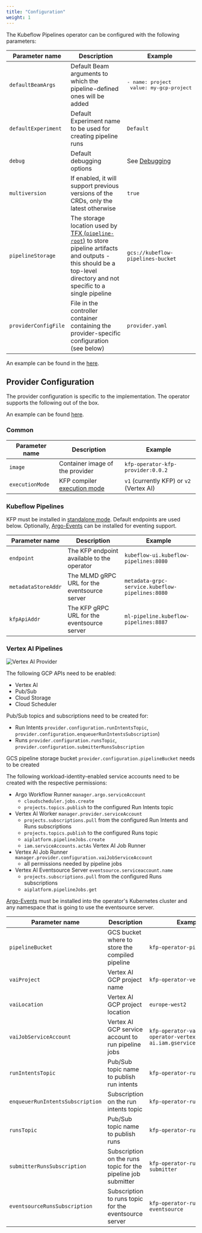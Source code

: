 ```yaml
---
title: "Configuration"
weight: 1
---
```


The Kubeflow Pipelines operator can be configured with the following parameters:

| Parameter name       | Description                                                                                                                                                                                                                        | Example                                                |
|----------------------|------------------------------------------------------------------------------------------------------------------------------------------------------------------------------------------------------------------------------------|--------------------------------------------------------|
| `defaultBeamArgs`    | Default Beam arguments to which the pipeline-defined ones will be added                                                                                                                                                            | <pre>- name: project<br/>  value: my-gcp-project</pre> |
| `defaultExperiment`  | Default Experiment name to be used for creating pipeline runs                                                                                                                                                                      | `Default`                                              |
| `debug`              | Default debugging options                                                                                                                                                                                                          | See [Debugging](../debugging)                          |
| `multiversion`       | If enabled, it will support previous versions of the CRDs, only the latest otherwise                                                                                                                                               | `true`                                                 |
| `pipelineStorage`    | The storage location used by [TFX (`pipeline-root`)](https://www.tensorflow.org/tfx/guide/build_tfx_pipeline) to store pipeline artifacts and outputs - this should be a top-level directory and not specific to a single pipeline | `gcs://kubeflow-pipelines-bucket`                      |
| `providerConfigFile` | File in the controller container containing the provider-specific configuration (see below)                                                                                                                                        | `provider.yaml`                                        |

An example can be found in the [here](https://github.com/sky-uk/kfp-operator/blob/master/config/manager/controller_manager_config.yaml).

## Provider Configuration

The provider configuration is specific to the implementation. The operator supports the following out of the box.

An example can be found [here](https://github.com/sky-uk/kfp-operator/blob/master/config/manager/provider.yaml).

### Common

| Parameter name  | Description                                                                                                                          | Example                                  |
|-----------------|--------------------------------------------------------------------------------------------------------------------------------------|------------------------------------------|
| `image`         | Container image of the provider                                                                                                      | `kfp-operator-kfp-provider:0.0.2`        |
| `executionMode` | KFP compiler [execution mode](https://kubeflow-pipelines.readthedocs.io/en/latest/source/kfp.dsl.html#kfp.dsl.PipelineExecutionMode) | `v1` (currently KFP) or `v2` (Vertex AI) |

### Kubeflow Pipelines

KFP must be installed in [standalone mode](https://www.kubeflow.org/docs/components/pipelines/installation/standalone-deployment/). Default endpoints are used below.
Optionally, [Argo-Events](https://argoproj.github.io/argo-events/installation/) can be installed for eventing support.

| Parameter name      | Description                                  | Example                                         |
|---------------------|----------------------------------------------|-------------------------------------------------|
| `endpoint`          | The KFP endpoint available to the operator   | `kubeflow-ui.kubeflow-pipelines:8080`           |
| `metadataStoreAddr` | The MLMD gRPC URL for the eventsource server | `metadata-grpc-service.kubeflow-pipelines:8080` |
| `kfpApiAddr`        | The KFP gRPC URL for the eventsource server  | `ml-pipeline.kubeflow-pipelines:8887`           |

### Vertex AI Pipelines

![Vertex AI Provider](/images/vai-provider.png)

The following GCP APIs need to be enabled:
- Vertex AI
- Pub/Sub
- Cloud Storage
- Cloud Scheduler

Pub/Sub topics and subscriptions need to be created for:
- Run Intents `provider.configuration.runIntentsTopic`, `provider.configuration.enqueuerRunIntentsSubscription`)
- Runs `provider.configuration.runsTopic`, `provider.configuration.submitterRunsSubscription`

GCS pipeline storage bucket `provider.configuration.pipelineBucket` needs to be created

The following workload-identity-enabled service accounts need to be created with the respective permissions:
- Argo Workflow Runner `manager.argo.serviceAccount`
  - `cloudscheduler.jobs.create`
  - `projects.topics.publish` to the configured Run Intents topic
- Vertex AI Worker `manager.provider.serviceAccount`
  - `projects.subscriptions.pull` from the configured Run Intents and Runs subscriptions
  - `projects.topics.publish` to the configured Runs topic
  - `aiplatform.pipelineJobs.create`
  - `iam.serviceAccounts.actAs` Vertex AI Job Runner
- Vertex AI Job Runner `manager.provider.configuration.vaiJobServiceAccount`
  - all permissions needed by pipeline jobs
- Vertex AI Eventsource Server `eventsource.serviceaccount.name`
  - `projects.subscriptions.pull` from the configured Runs subscriptions
  - `aiplatform.pipelineJobs.get`

[Argo-Events](https://argoproj.github.io/argo-events/installation/) must be installed into the operator's Kubernetes cluster and any namespace that is going to use the eventsource server.

| Parameter name                   | Description                                                   | Example                                                           |
|----------------------------------|---------------------------------------------------------------|-------------------------------------------------------------------|
| `pipelineBucket`                 | GCS bucket where to store the compiled pipeline               | `kfp-operator-pipelines`                                          |
| `vaiProject`                     | Vertex AI GCP project name                                    | `kfp-operator-vertex-ai`                                          |
| `vaiLocation`                    | Vertex AI GCP project location                                | `europe-west2`                                                    |
| `vaiJobServiceAccount`           | Vertex AI GCP service account to run pipeline jobs            | `kfp-operator-vai@kfp-operator-vertex-ai.iam.gserviceaccount.com` |
| `runIntentsTopic`                | Pub/Sub topic name to publish run intents                     | `kfp-operator-run-intents`                                        |
| `enqueuerRunIntentsSubscription` | Subscription on the run intents topic                         | `kfp-operator-runs-enqueuer`                                      |
| `runsTopic`                      | Pub/Sub topic name to publish runs                            | `kfp-operator-runs`                                               |
| `submitterRunsSubscription`      | Subscription on the runs topic for the pipeline job submitter | `kfp-operator-runs-submitter`                                     |
| `eventsourceRunsSubscription`    | Subscription to runs topic for the eventsource server         | `kfp-operator-runs-eventsource`                                   |
